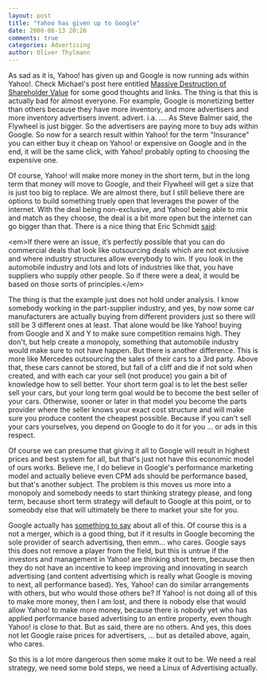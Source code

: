 ```yaml
---
layout: post
title: "Yahoo has given up to Google"
date: 2008-06-13 20:26
comments: true
categories: Advertising
author: Oliver Thylmann
---
```








As sad as it is, Yahoo! has given up and Google is now running ads within Yahoo!. Check Michael's post here entitled [Massive Destruction of Shareholder Value](http://www.techcrunch.com/2008/06/13/massive-destruction-of-shareholder-value-employee-morale-and-internet-health/) for some good thoughts and links. The thing is that this is actually bad for almost everyone. For example, Google is monetizing better than others because they have more inventory, and more advertisers and more inventory advertisers invent. advert. i.a. .... As Steve Balmer said, the Flywheel is just bigger. So the advertisers are paying more to buy ads within Google. So now for a search result within Yahoo! for the term &quot;Insurance&quot; you can either buy it cheap on Yahoo! or expensive on Google and in the end, it will be the same click, with Yahoo! probably opting to choosing the expensive one.

Of course, Yahoo! will make more money in the short term, but in the long term that money will move to Google, and their Flywheel will get a size that is just too big to replace. We are almost there, but I still believe there are options to build something truely open that leverages the power of the internet. With the deal being non-exclusive, and Yahoo! being able to mix and match as they choose, the deal is a bit more open but the internet can go bigger than that. There is a nice thing that Eric Schmidt [said](http://www.techcrunch.com/2008/06/12/yahoo-runs-into-googles-arms/):

&lt;em&gt;If there were an issue, it’s perfectly possible that you can do commercial deals that look like outsourcing deals which are not exclusive and where industry structures allow everybody to win. If you look in the automobile industry and lots and lots of industries like that, you have suppliers who supply other people. So if there were a deal, it would be based on those sorts of principles.&lt;/em&gt;

The thing is that the example just does not hold under analysis. I know somebody working in the part-supplier industry, and yes, by now some car manufacturers are actually buying from different providers just so there will still be 3 different ones at least. That alone would be like Yahoo! buying from Google and X and Y to make sure competition remains high. They don't, but help create a monopoly, something that automobile industry would make sure to not have happen. But there is another difference. This is more like Mercedes outsourcing the sales of their cars to a 3rd party. Above that, these cars cannot be stored, but fall of a cliff and die if not sold when created, and with each car your sell (not produce) you gain a bit of knowledge how to sell better. Your short term goal is to let the best seller sell your cars, but your long term goal would be to become the best seller of your cars. Otherwise, sooner or later in that model you become the parts provider where the seller knows your exact cost structure and will make sure you produce content the cheapest possible. Because if you can't sell your cars yourselves, you depend on Google to do it for you ... or ads in this respect.

Of course we can presume that giving it all to Google will result in highest prices and best system for all, but that's just not have this economic model of ours works. Believe me, I do believe in Google's performance marketing model and actually believe even CPM ads should be performance based, but that's another subject. The problem is this moves us more into a monopoly and somebody needs to start thinking strategy please, and long term, because short term strategy will default to Google at this point, or to someobdy else that will ultimately be there to market your site for you.

Google actually has [something to say](http://googleblog.blogspot.com/2008/06/our-agreement-to-provide-ad-technology.html) about all of this. Of course this is a not a merger, which is a good thing, but if it results in Google becoming the sole provider of search advertising, then emm... who cares. Google says this does not remove a player from the field, but this is untrue if the investors and management in Yahoo! are thinking short term, because then they do not have an incentive to keep improving and innovating in search advertising (and content advertising which is really what Google is moving to next, all performance based). Yes, Yahoo! can do similar arrangements with others, but who would those others be? If Yahoo! is not doing all of this to make more money, then I am lost, and there is nobody else that would allow Yahoo! to make more money, because there is nobody yet who has applied performance based advertising to an entire property, even though Yahoo! is close to that. But as said, there are no others. And yes, this does not let Google raise prices for advertisers, ... but as detailed above, again, who cares.

So this is a lot more dangerous then some make it out to be. We need a real strategy, we need some bold steps, we need a Linux of Advertising actually.


